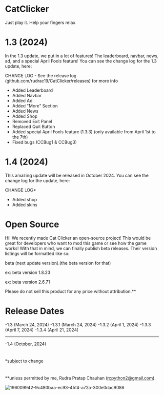# CatClicker
 Just play it. Help your fingers relax.

# 1.3 (2024)

In the 1.3 update, we put in a lot of features! The leaderboard, navbar, news, ad, and a special April Fools feature! You can see the change log for the 1.3 update, here:

CHANGE LOG - See the release log (github.com/rudrac19/CatClicker/releases) for more info

- Added Leaderboard
- Added Navbar
- Added Ad
- Added "More" Section
- Added News
- Added Shop
- Removed Exit Panel
- Replaced Quit Button
- Added special April Fools feature (1.3.3) (only available from April 1st to the 7th)
- Fixed bugs (CCBug1 & CCBug3)

# 1.4 (2024)

This amazing update will be released in October 2024. You can see the change log for the update, here:

CHANGE LOG*

- Added shop
- Added skins


# Open Source

Hi! We recently made Cat Clicker an open-source project! This would be great for developers who want to mod this game or see how the game works! With that in mind, we can finally publish beta releases. Their version listings will be formatted like so:

  beta (next update version).(the beta version for that)
  
  ex:
  beta version 1.8.23
  
  ex:
  beta version 2.6.71

Please do not sell this product for any price without attribution.**

# Release Dates

-1.3 (March 24, 2024)
-1.3.1 (March 24, 2024)
-1.3.2 (April 1, 2024)
-1.3.3 (April 7, 2024)
-1.3.4 (April 21, 2024)

-----------------------

-1.4 (October, 2024)

#

*subject to change
#
**unless permitted by me, Rudra Pratap Chauhan (rcpython2@gmail.com).



![196009942-9c480baa-ec93-45f4-a72a-300e0dac9086](https://github.com/rudrac19/CatClicker/assets/97199437/2ad8c4a2-8cf1-429d-8885-07a2544bfe52)
